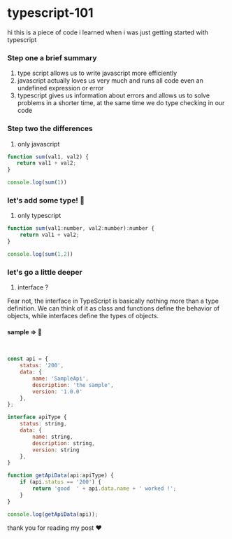 # typescript-101
hi this is a piece of code i learned when i was just getting started with typescript


### Step one a brief summary
1. type script allows us to write javascript more efficiently
2. javascript actually loves us very much and runs all code even an undefined expression or error
3. typescript gives us information about errors and allows us to solve problems in a shorter time, at the same time we do type checking in our code
 
### Step two the differences

 1. only javascript
 
 ```js
function sum(val1, val2) {
    return val1 + val2;
}

console.log(sum(1))
```
### let's add some type! :tada:

 1. only typescript

```js
function sum(val1:number, val2:number):number {
    return val1 + val2;
}

console.log(sum(1,2))
```

### let's go a little deeper

 1. interface ?
 
 Fear not, the interface in TypeScript is basically nothing more than a type definition. We can think of it as class and functions define the behavior of objects, while interfaces define the types of objects.

#### sample => :ninja:


```js


const api = {
    status: '200',
    data: {
        name: 'SampleApi',
        description: 'the sample',
        version: '1.0.0'
    },
};

interface apiType {
    status: string,
    data: {
        name: string,
        description: string,
        version: string
    },
}

function getApiData(api:apiType) {
    if (api.status == '200') {
        return 'good  ' + api.data.name + ' worked !';
    }
}

console.log(getApiData(api));

```


thank you for reading my post :heart:
